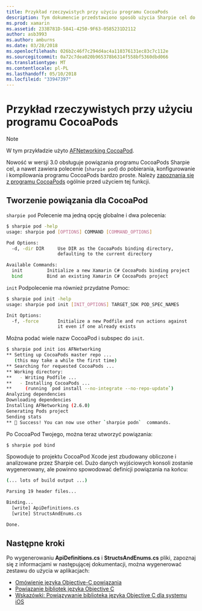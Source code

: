 ```yaml
---
title: Przykład rzeczywistych przy użyciu programu CocoaPods
description: Tym dokumencie przedstawiono sposób użycia Sharpie cel do automatycznego generowania definicji powiązanie C# z CocoaPod.
ms.prod: xamarin
ms.assetid: 233B781D-5841-4250-9F63-0585231D2112
author: asb3993
ms.author: amburns
ms.date: 03/28/2018
ms.openlocfilehash: 026b2c46f7c294d4ac4a110376131ec83c7c112e
ms.sourcegitcommit: 0a72c7dea020b965378b6314f558bf5360dbd066
ms.translationtype: MT
ms.contentlocale: pl-PL
ms.lasthandoff: 05/10/2018
ms.locfileid: "33947397"
---
```

# <a name="real-world-example-using-cocoapods"></a>Przykład rzeczywistych przy użyciu programu CocoaPods

> [!NOTE]
> W tym przykładzie użyto [AFNetworking CocoaPod](https://cocoapods.org/pods/AFNetworking).

Nowość w wersji 3.0 obsługuje powiązania programu CocoaPods Sharpie cel, a nawet zawiera polecenie (`sharpie pod`) do pobierania, konfigurowanie i kompilowania programu CocoaPods bardzo proste. Należy [zapoznania się z programu CocoaPods](https://cocoapods.org) ogólnie przed użyciem tej funkcji.

## <a name="creating-a-binding-for-a-cocoapod"></a>Tworzenie powiązania dla CocoaPod

`sharpie pod` Polecenie ma jedną opcję globalne i dwa polecenia:

```bash
$ sharpie pod -help
usage: sharpie pod [OPTIONS] COMMAND [COMMAND_OPTIONS]

Pod Options:
  -d, -dir DIR     Use DIR as the CocoaPods binding directory,
                   defaulting to the current directory

Available Commands:
  init         Initialize a new Xamarin C# CocoaPods binding project
  bind         Bind an existing Xamarin C# CocoaPods project
```

`init` Podpolecenie ma również przydatne Pomoc:

```bash
$ sharpie pod init -help
usage: sharpie pod init [INIT_OPTIONS] TARGET_SDK POD_SPEC_NAMES

Init Options:
  -f, -force       Initialize a new Podfile and run actions against
                   it even if one already exists
```

Można podać wiele nazw CocoaPod i subspec do `init`.

```bash
$ sharpie pod init ios AFNetworking
** Setting up CocoaPods master repo ...
   (this may take a while the first time)
** Searching for requested CocoaPods ...
** Working directory:
**   - Writing Podfile ...
**   - Installing CocoaPods ...
**     (running `pod install --no-integrate --no-repo-update`)
Analyzing dependencies
Downloading dependencies
Installing AFNetworking (2.6.0)
Generating Pods project
Sending stats
** 🍻 Success! You can now use other `sharpie podn`  commands.
```

Po CocoaPod Twojego, można teraz utworzyć powiązania:

```bash
$ sharpie pod bind
```

Spowoduje to projektu CocoaPod Xcode jest zbudowany obliczone i analizowane przez Sharpie cel. Dużo danych wyjściowych konsoli zostanie wygenerowany, ale powinno spowodować definicji powiązania na końcu:

```bash
(... lots of build output ...)

Parsing 19 header files...

Binding...
  [write] ApiDefinitions.cs
  [write] StructsAndEnums.cs

Done.
```

## <a name="next-steps"></a>Następne kroki

Po wygenerowaniu **ApiDefinitions.cs** i **StructsAndEnums.cs** pliki, zapoznaj się z informacjami w następującej dokumentacji, można wygenerować zestawu do użycia w aplikacjach:

- [Omówienie języka Objective-C powiązania](~/cross-platform/macios/binding/overview.md)
- [Powiązanie bibliotek języka Objective C](~/cross-platform/macios/binding/objective-c-libraries.md)
- [Wskazówki: Powiązywanie biblioteka języka Objective C dla systemu iOS](~/ios/platform/binding-objective-c/walkthrough.md)

